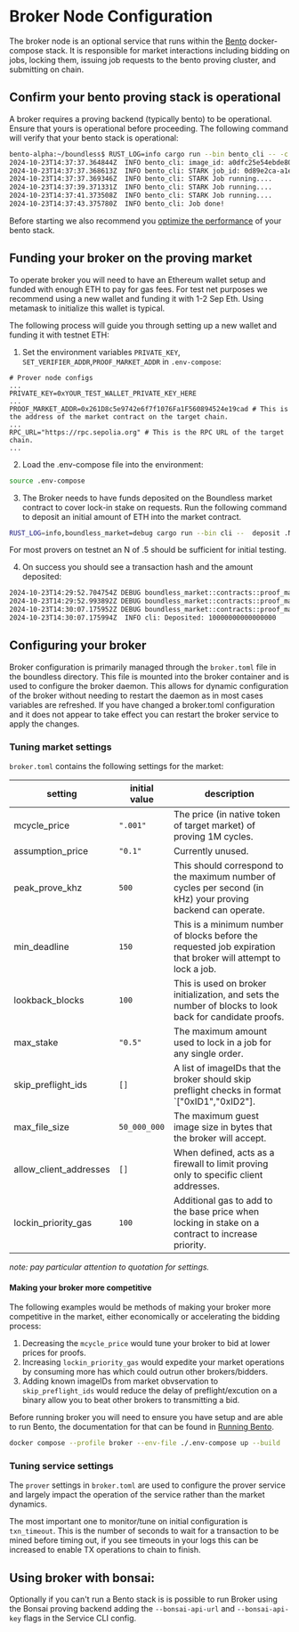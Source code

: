 # Broker Node Configuration

The broker node is an optional service that runs within the [Bento][page-bento] docker-compose stack. It is responsible for market interactions including bidding on jobs, locking them, issuing job requests to the bento proving cluster, and submitting on chain.

## Confirm your bento proving stack is operational

A broker requires a proving backend (typically bento) to be operational. Ensure that yours is operational before proceeding. The following command will verify that your bento stack is operational:

```bash
bento-alpha:~/boundless$ RUST_LOG=info cargo run --bin bento_cli -- -c 32
2024-10-23T14:37:37.364844Z  INFO bento_cli: image_id: a0dfc25e54ebde808e4fd8c34b6549bbb91b4928edeea90ceb7d1d8e7e9096c7 | input_id: eccc8f06-488a-426c-ae3d-e5acada9ae22
2024-10-23T14:37:37.368613Z  INFO bento_cli: STARK job_id: 0d89e2ca-a1e3-478f-b89d-8ab23b89f51e
2024-10-23T14:37:37.369346Z  INFO bento_cli: STARK Job running....
2024-10-23T14:37:39.371331Z  INFO bento_cli: STARK Job running....
2024-10-23T14:37:41.373508Z  INFO bento_cli: STARK Job running....
2024-10-23T14:37:43.375780Z  INFO bento_cli: Job done!
```

Before starting we also recommend you [optimize the performance][page-perf] of your bento stack.

## Funding your broker on the proving market

To operate broker you will need to have an Ethereum wallet setup and funded with enough ETH to pay for gas fees. For test net purposes we recommend using a new wallet and funding it with 1-2 Sep Eth. Using metamask to initialize this wallet is typical.

The following process will guide you through setting up a new wallet and funding it with testnet ETH:

1. Set the environment variables `PRIVATE_KEY`, `SET_VERIFIER_ADDR`,`PROOF_MARKET_ADDR` in `.env-compose`:

```
# Prover node configs
...
PRIVATE_KEY=0xYOUR_TEST_WALLET_PRIVATE_KEY_HERE
...
PROOF_MARKET_ADDR=0x261D8c5e9742e6f7f1076Fa1F560894524e19cad # This is the address of the market contract on the target chain.
...
RPC_URL="https://rpc.sepolia.org" # This is the RPC URL of the target chain.
...
```

2. Load the .env-compose file into the environment:

```bash
source .env-compose
```

3. The Broker needs to have funds deposited on the Boundless market contract to cover lock-in stake on requests. Run the following command to deposit an initial amount of ETH into the market contract.

```bash
RUST_LOG=info,boundless_market=debug cargo run --bin cli --  deposit .N
```

For most provers on testnet an N of .5 should be sufficient for initial testing.

4. On success you should see a transaction hash and the amount deposited:

```bash
2024-10-23T14:29:52.704754Z DEBUG boundless_market::contracts::proof_market: Calling deposit() value: 10000000000000000
2024-10-23T14:29:52.993892Z DEBUG boundless_market::contracts::proof_market: Broadcasting deposit tx 0xfc5c11e75101a9158735ec9e9519f5692b2f64b3337268b7ed999502956cd982
2024-10-23T14:30:07.175952Z DEBUG boundless_market::contracts::proof_market: Submitted deposit 0xfc5c11e75101a9158735ec9e9519f5692b2f64b3337268b7ed999502956cd982
2024-10-23T14:30:07.175994Z  INFO cli: Deposited: 10000000000000000
```

## Configuring your broker

Broker configuration is primarily managed through the `broker.toml` file in the boundless directory. This file is mounted into the broker container and is used to configure the broker daemon. This allows for dynamic configuration of the broker without needing to restart the daemon as in most cases variables are refreshed. If you have changed a broker.toml configuration and it does not appear to take effect you can restart the broker service to apply the changes.

### Tuning market settings

`broker.toml` contains the following settings for the market:

| setting                | initial value | description                                                                                                    |
| ---------------------- | ------------- | -------------------------------------------------------------------------------------------------------------- |
| mcycle_price           | `".001"`      | The price (in native token of target market) of proving 1M cycles.                                             |
| assumption_price       | `"0.1"`       | Currently unused.                                                                                              |
| peak_prove_khz         | `500`         | This should correspond to the maximum number of cycles per second (in kHz) your proving backend can operate.   |
| min_deadline           | `150`         | This is a minimum number of blocks before the requested job expiration that broker will attempt to lock a job. |
| lookback_blocks        | `100`         | This is used on broker initialization, and sets the number of blocks to look back for candidate proofs.        |
| max_stake              | `"0.5"`       | The maximum amount used to lock in a job for any single order.                                                 |
| skip_preflight_ids     | `[]`          | A list of imageIDs that the broker should skip preflight checks in format `["0xID1","0xID2"].                  |
| max_file_size          | `50_000_000`  | The maximum guest image size in bytes that the broker will accept.                                             |
| allow_client_addresses | `[]`          | When defined, acts as a firewall to limit proving only to specific client addresses.                           |
| lockin_priority_gas    | `100`         | Additional gas to add to the base price when locking in stake on a contract to increase priority.              |

_note: pay particular attention to quotation for settings._

#### Making your broker more competitive

The following examples would be methods of making your broker more competitive in the market, either economically or accelerating the bidding process:

1. Decreasing the `mcycle_price` would tune your broker to bid at lower prices for proofs.
2. Increasing `lockin_priority_gas` would expedite your market operations by consuming more has which could outrun other brokers/bidders.
3. Adding known imageIDs from market obvservation to `skip_preflight_ids` would reduce the delay of preflight/excution on a binary allow you to beat other brokers to transmitting a bid.

Before running broker you will need to ensure you have setup and are able to run Bento, the documentation for that can be found in [Running Bento][page-running-bento].

```bash
docker compose --profile broker --env-file ./.env-compose up --build
```

### Tuning service settings

The `prover` settings in `broker.toml` are used to configure the prover service and largely impact the operation of the service rather than the market dynamics.

The most important one to monitor/tune on initial configuration is `txn_timeout`. This is the number of seconds to wait for a transaction to be mined before timing out, if you see timeouts in your logs this can be increased to enable TX operations to chain to finish.

## Using broker with bonsai:

Optionally if you can't run a Bento stack is is possible to run Broker using the Bonsai proving backend adding the `--bonsai-api-url` and `--bonsai-api-key` flags in the Service CLI config.

[page-bento]: ../bento/README.md
[page-running-bento]: ../bento/running_bento.md
[page-perf]: ../bento/performance.md
